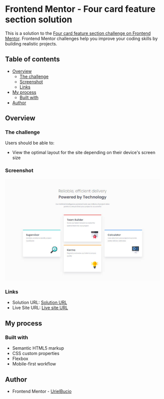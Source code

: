 # Frontend Mentor - Four card feature section solution

This is a solution to the [Four card feature section challenge on Frontend Mentor](https://www.frontendmentor.io/challenges/four-card-feature-section-weK1eFYK). Frontend Mentor challenges help you improve your coding skills by building realistic projects. 

## Table of contents

- [Overview](#overview)
  - [The challenge](#the-challenge)
  - [Screenshot](#screenshot)
  - [Links](#links)
- [My process](#my-process)
  - [Built with](#built-with)
- [Author](#author)

## Overview

### The challenge

Users should be able to:

- View the optimal layout for the site depending on their device's screen size

### Screenshot

![](./src/img/screenshot.jpg)

### Links

- Solution URL: [Solution URL](https://www.frontendmentor.io/challenges/four-card-feature-section-weK1eFYK/hub/four-cards-feature-section-0KeLLDBGme)
- Live Site URL: [Live site URL](https://four-cards-feature-ub.netlify.app/)

## My process

### Built with

- Semantic HTML5 markup
- CSS custom properties
- Flexbox
- Mobile-first workflow

## Author

- Frontend Mentor - [UrielBucio](https://www.frontendmentor.io/profile/UrielBucio)
